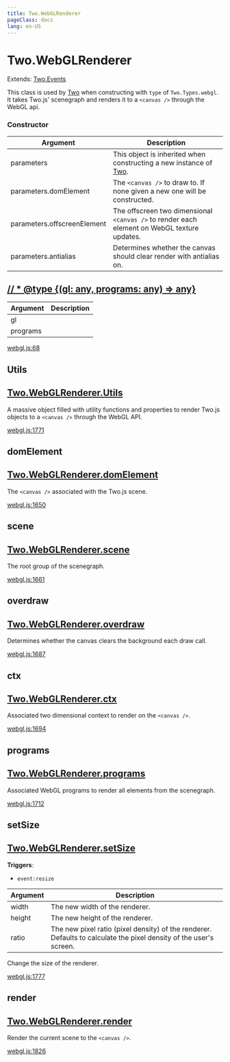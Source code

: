 ```yaml
---
title: Two.WebGLRenderer
pageClass: docs
lang: en-US
---
```


# Two.WebGLRenderer


<div class="extends">

Extends: [Two.Events](/docs/events/)

</div>


This class is used by [Two]() when constructing with `type` of `Two.Types.webgl`. It takes Two.js' scenegraph and renders it to a `<canvas />` through the WebGL api.


<div class="meta">
  <custom-button text="Source" type="source" href="https://github.com/jonobr1/two.js/blob/main/src/renderers/webgl.js" />
</div>


<carbon-ads />


### Constructor


| Argument | Description |
| ---- | ----------- |
|  parameters  | This object is inherited when constructing a new instance of [Two](). |
|  parameters.domElement  | The `<canvas />` to draw to. If none given a new one will be constructed. |
|  parameters.offscreenElement  | The offscreen two dimensional `<canvas />` to render each element on WebGL texture updates. |
|  parameters.antialias  | Determines whether the canvas should clear render with antialias on. |



<div class="global function ">

## 

<h2 class="longname" aria-hidden="true"><a href="#"><span class="prefix">// * @type {(gl: any, programs: any) => any}</span><span class="shortname"></span></a></h2>












<div class="params">

| Argument | Description |
| ---- | ----------- |
|  gl  |  |
|  programs  |  |
</div>








<div class="meta">

  <a class="lineno" target="_blank" rel="noopener noreferrer" href="https://github.com/jonobr1/two.js/blob/main/src/renderers/webgl.js#L68">
    webgl.js:68
  </a>

</div>




</div>



<div class="static member ">

## Utils

<h2 class="longname" aria-hidden="true"><a href="#Utils"><span class="prefix">Two.WebGLRenderer.</span><span class="shortname">Utils</span></a></h2>










<div class="properties">


A massive object filled with utility functions and properties to render Two.js objects to a `<canvas />` through the WebGL API.


</div>










<div class="meta">

  <a class="lineno" target="_blank" rel="noopener noreferrer" href="https://github.com/jonobr1/two.js/blob/main/src/renderers/webgl.js#L1771">
    webgl.js:1771
  </a>

</div>




</div>



<div class="instance member ">

## domElement

<h2 class="longname" aria-hidden="true"><a href="#domElement"><span class="prefix">Two.WebGLRenderer.</span><span class="shortname">domElement</span></a></h2>










<div class="properties">


The `<canvas />` associated with the Two.js scene.


</div>










<div class="meta">

  <a class="lineno" target="_blank" rel="noopener noreferrer" href="https://github.com/jonobr1/two.js/blob/main/src/renderers/webgl.js#L1650">
    webgl.js:1650
  </a>

</div>




</div>



<div class="instance member ">

## scene

<h2 class="longname" aria-hidden="true"><a href="#scene"><span class="prefix">Two.WebGLRenderer.</span><span class="shortname">scene</span></a></h2>










<div class="properties">


The root group of the scenegraph.


</div>










<div class="meta">

  <a class="lineno" target="_blank" rel="noopener noreferrer" href="https://github.com/jonobr1/two.js/blob/main/src/renderers/webgl.js#L1661">
    webgl.js:1661
  </a>

</div>




</div>



<div class="instance member ">

## overdraw

<h2 class="longname" aria-hidden="true"><a href="#overdraw"><span class="prefix">Two.WebGLRenderer.</span><span class="shortname">overdraw</span></a></h2>










<div class="properties">


Determines whether the canvas clears the background each draw call.


</div>










<div class="meta">

  <a class="lineno" target="_blank" rel="noopener noreferrer" href="https://github.com/jonobr1/two.js/blob/main/src/renderers/webgl.js#L1687">
    webgl.js:1687
  </a>

</div>




</div>



<div class="instance member ">

## ctx

<h2 class="longname" aria-hidden="true"><a href="#ctx"><span class="prefix">Two.WebGLRenderer.</span><span class="shortname">ctx</span></a></h2>










<div class="properties">


Associated two dimensional context to render on the `<canvas />`.


</div>










<div class="meta">

  <a class="lineno" target="_blank" rel="noopener noreferrer" href="https://github.com/jonobr1/two.js/blob/main/src/renderers/webgl.js#L1694">
    webgl.js:1694
  </a>

</div>




</div>



<div class="instance member ">

## programs

<h2 class="longname" aria-hidden="true"><a href="#programs"><span class="prefix">Two.WebGLRenderer.</span><span class="shortname">programs</span></a></h2>










<div class="properties">


Associated WebGL programs to render all elements from the scenegraph.


</div>










<div class="meta">

  <a class="lineno" target="_blank" rel="noopener noreferrer" href="https://github.com/jonobr1/two.js/blob/main/src/renderers/webgl.js#L1712">
    webgl.js:1712
  </a>

</div>




</div>



<div class="instance function ">

## setSize

<h2 class="longname" aria-hidden="true"><a href="#setSize"><span class="prefix">Two.WebGLRenderer.</span><span class="shortname">setSize</span></a></h2>








<div class="fires">

__Triggers__:

+ `event:resize`

</div>





<div class="params">

| Argument | Description |
| ---- | ----------- |
|  width  | The new width of the renderer. |
|  height  | The new height of the renderer. |
|  ratio  | The new pixel ratio (pixel density) of the renderer. Defaults to calculate the pixel density of the user's screen. |
</div>




<div class="description">

Change the size of the renderer.

</div>





<div class="meta">

  <a class="lineno" target="_blank" rel="noopener noreferrer" href="https://github.com/jonobr1/two.js/blob/main/src/renderers/webgl.js#L1777">
    webgl.js:1777
  </a>

</div>




</div>



<div class="instance function ">

## render

<h2 class="longname" aria-hidden="true"><a href="#render"><span class="prefix">Two.WebGLRenderer.</span><span class="shortname">render</span></a></h2>















<div class="description">

Render the current scene to the `<canvas />`.

</div>





<div class="meta">

  <a class="lineno" target="_blank" rel="noopener noreferrer" href="https://github.com/jonobr1/two.js/blob/main/src/renderers/webgl.js#L1826">
    webgl.js:1826
  </a>

</div>




</div>


